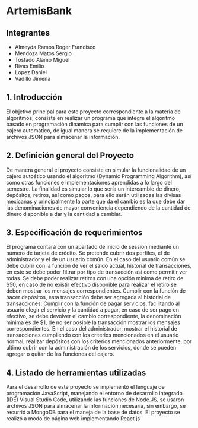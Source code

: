 # ArtemisBank

## Integrantes
- Almeyda Ramos Roger Francisco
- Mendoza Matos Sergio
- Tostado Alamo Miguel
- Rivas Emilio
- Lopez Daniel
- Vadillo Jimena

## 1. Introducción
El objetivo principal para este proyecto correspondiente a la materia de algoritmos, consiste
en realizar un programa que integre el algoritmo basado en programación dinámica para
cumplir con las funciones de un cajero automático, de igual manera se requiere de la
implementación de archivos JSON para almacenar la información.

## 2. Definición general del Proyecto
De manera general el proyecto consiste en simular la funcionalidad de un cajero autoático
usando el algoritmo (Dynamic Programming Algorithm), así como otras funciones e
implementaciones aprendidas a lo largo del semestre. La finalidad es simular lo que sería
un intercambio de dinero, depósitos, retiros, así como pagos, para ello serán utilizadas las
divisas mexicanas y principalmente la parte que da el cambio es la que debe dar las
denominaciones de mayor conveniencia dependiendo de la cantidad de dinero disponible a
dar y la cantidad a cambiar.

## 3. Especificación de requerimientos
El programa contará con un apartado de inicio de session mediante un número de tarjeta de
crédito. Se pretende cubrir dos perfiles, el de administrador y el de un usuario común. En el
caso del usuario común se debe cubrir con la función de ver el saldo actual, historial de
transacciones, en este se debe poder filtrar por tipo de transacción así como permitir ver
todas. Se debe poder realizar retiros con una opción mínima de retiro de $50, en caso de no
existir efectivo disponible para realizar el retiro se deben mostrar los mensajes
correspondientes. Cumplir con la función de hacer depósitos, esta transacción debe ser
agregada al historial de transacciones. Cumplir con la función de pagar servicios,
facilitando al usuario elegir el servicio y la cantidad a pagar, en caso de ser pago en
efectivo, se debe devolver el cambio correspondiente, la denominación mínima es de $1, de
no ser posible la transacción mostrar los mensajes correspondientes.
En el caso del administrador, mostrar el historial de transacciones cumpliendo con los
criterios mencionados en el usuario normal, realizar depósitos con los criterios
mencionados anteriormente, por ultimo cubrir con la administración de los servicios, donde
se pueden agregar o quitar de las funciones del cajero.

## 4. Listado de herramientas utilizadas
Para el desarrollo de este proyecto se implementó el lenguaje de programación JavaScript,
manejando el entorno de desarrollo integrado (IDE) Visual Studio Code, utilizando las
funciones de Node.JS, se usaron archivos JSON para almacenar la información necesaria,
sin embargo, se recurrió a MongoDB para el maneja de la base de datos. El proyecto se
realizó a modo de página web implementando React js

